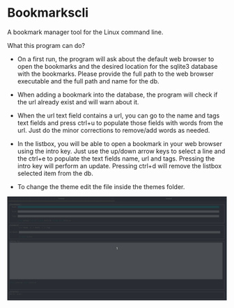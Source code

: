 # Bookmarkscli
A bookmark manager tool for the Linux command line.

What this program can do?
- On a first run, the program will ask about the default web browser to open the bookmarks and the desired location for the sqlite3 database with the bookmarks.
  Please provide the full path to the web browser executable and the full path and name for the db.

- When adding a bookmark into the database, the program will check if the url already exist and will warn about it.

- When the url text field contains a url, you can go to the name and tags text fields and press ctrl+u to populate those fields with words from the url.
  Just do the minor corrections to remove/add words as needed.

- In the listbox, you will be able to open a bookmark in your web browser using the intro key.
  Just use the up/down arrow keys to select a line and the ctrl+e to populate the text fields name, url and tags. Pressing the intro key will perform an update.
  Pressing ctrl+d will remove the listbox selected item from the db.

- To change the theme edit the file inside the themes folder.

<img src="bookmarkscli_demo.gif">

